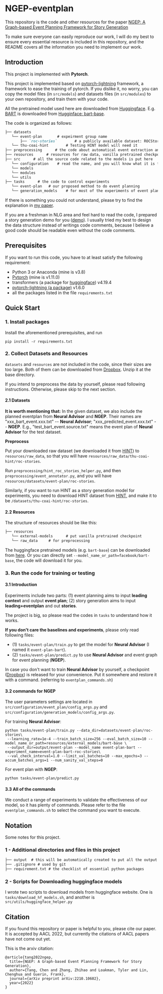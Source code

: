 # NGEP-eventplan
This repository is the code and other resources for the paper [NGEP: A Graph-based Event Planning Framework for Story Generation](https://arxiv.org/pdf/2210.10602.pdf) 

To make sure everyone can easily reproduce our work, I will do my best to ensure every essential resource is included in this repository, and the README covers all the information you need to implement our work.

## Introduction
This project is implemented with **Pytorch**.

This project is implemented based on [pytorch-lightning](https://www.pytorchlightning.ai/) framework, a framework to ease the training of pytorch. If you dislike it, no worry, you can copy the model files (in `src/models`) and datasets files (in `src/modules`) to your own repository, and train them with your code.

All the pretrained model used here are downloaded from [Huggingface](https://huggingface.co/docs). E.g. [BART](https://aclanthology.org/2020.acl-main.703.pdf) is downloaded from [Hugginface: bart-base](https://huggingface.co/facebook/bart-base).

The code is organized as follows:
```markdown
├── datasets
   └── event-plan		# expeirment group name
       ├── `roc-stories`        # a publicly available dataset: ROCStories
   └── thu-coai-hint		# Testing HINT model will need it
├── preprocessing      # the code about automatical event extraction and event planning
├── resources      # resources for raw data, vanilla pretrained checkpoint, and so on.
├── src      # all the source code related to the models is put here
   └── configuration	# read the name, and you will know what it is for.
   └── models	
   └── modules	
   └── utils	
├── tasks      # the code to control experiments
   └── event-plan 	# our proposed method to do event planning
   └── generation_models 	# for most of the experiments of event planning and story generation
```
If there is something you could not understand, please try to find the explanation in [my paper](https://arxiv.org/pdf/2210.10602.pdf).

If you are a freshman in NLG area and feel hard to read the code, I prepared a story generation demo for you ([demo](https://github.com/tangg555/story-generation-demo)). 
I usually tried my best to design the data structure instead of writings code comments, because I believe a good code should be readable even without the code comments.

## Prerequisites
If you want to run this code, you have to at least satisfy the following requirement:
- Python 3 or Anaconda (mine is v3.8)
- [Pytorch](https://pytorch.org/) (mine is v1.11.0)
- transformers (a package for [huggingface](https://huggingface.co/facebook/bart-base)) v4.19.4
- [pytorch-lightning (a package)](https://www.pytorchlightning.ai/) v1.6.0
- all the packages listed in the file `requirements.txt` 

## Quick Start

### 1. Install packages
Install the aforementioned prerequisites, and run
```shell
pip install -r requirements.txt
```

### 2. Collect Datasets and Resources

`datasets` and `resources` are not included in the code, since their sizes are too large. 
Both of them can be downloaded from [Dropbox](https://www.dropbox.com/s/3uh7oylu9joqw9i/datasets_and_resources.zip?dl=0). 
Unzip it at the base directory.

If you intend to preprocess the data by yourself, please read following instructions. Otherwise, please skip to the next section.

#### 2.1 Datasets
**It is worth mentioning that:** In the given dataset, we also include the planned eventplan from **Neural Advisor**
 and **NGEP**. Their names are "xxx_bart_event.xxx.txt" -- **Neural Advisor**; "xxx_predicted_event.xxx.txt" -- **NGEP**.
E.g., "test_bart_event.source.txt" means the event plan of **Neural Advisor** for the test dataset.

**Preprocess**

Put your downloaded raw dataset (we downloaded it from [HINT](https://github.com/thu-coai/HINT)) to `resources/raw_data`, so that you will have `resources/raw_data/thu-coai-hint/roc-stories`.

Run `preprocessing/hint_roc_stories_helper.py`, and then `preprocessing/event_annotator.py`, and you will have `resources/datasets/event-plan/roc-stories`.

Similarly, if you want to run HINT as a story generation model for experiments, you need to download HINT dataset from [HINT](https://github.com/thu-coai/HINT), and make it to be `/datasets/thu-coai-hint/roc-stories`.

#### 2.2 Resources

The structure of resources should be like this:
```markdown
├── resources
   └── external-models		# put vanilla pretrained checkpoint
   └── raw_data		# for preprocessing
```
The huggingface pretrained models (e.g. `bart-base`) can be downloaded from [here](https://huggingface.co/facebook/bart-base). Or you can directly set `--model_name_or_path=facebook/bart-base`, the code will download it for you.

### 3. Run the code for training or testing

#### 3.1 Introduction

Experiments include two parts: (1) event planning aims to input **leading context** and output **event plan**;
(2) story generation aims to input **leading+eventplan** and out **stories**.

The project is big, so please read the codes in `tasks` to understand how it works.

**If you don't care the baselines and experiments**, please only read following files:
- (1) `tasks/event-plan/train.py` to get the model for **Neural Advisor** (I named it `event-plan-bart`).
- (2) `tasks/event-plan/predict.py` to use **Neural Advisor** and event graph for event planning (**NGEP**).

In case you don't want to train **Neural Advisor** by yourself, a checkpoint ([Dropbox](https://www.dropbox.com/s/l8duhtvlwzd6nz7/event-plan-bart-roc-stories.tar.gz?dl=0)) is released for your convenience. 
Put it somewhere and restore it with a command. (referring to `eventplan_commands.sh`)

#### 3.2  commands for NGEP

The user parameters settings are located in `src/configuration/event_plan/config_args.py` and 
`src/configuration/generation_models/config_args.py`.

For training **Neural Advisor**:
```shell
python tasks/event-plan/train.py --data_dir=datasets/event-plan/roc-stories\
 --learning_rate=1e-4 --train_batch_size=256 --eval_batch_size=10 --model_name_or_path=resources/external_models/bart-base \
 --output_dir=output/event-plan --model_name event-plan-bart --experiment_name=event-plan-bart-roc-stories\
 --val_check_interval=1.0 --limit_val_batches=10 --max_epochs=3 --accum_batches_args=1 --num_sanity_val_steps=0
```

For event plan with **NGEP**:
```shell
python tasks/event-plan/predict.py
```

#### 3.3 All of the commands

We conduct a range of experiments to validate the effectiveness of our model, 
so it has plenty of commands. Please refer to the file `eventplan_commands.sh` 
to select the command you want to execute.

## Notation
Some notes for this project.
### 1 - Additional directories and files in this project
```markdown
├── output  # this will be automatically created to put all the output stuff including checkpoints and generated text
├── .gitignore # used by git
├── requirement.txt # the checklist of essential python packages 
```
### 2 - Scripts for Downloading huggingface models
I wrote two scripts to download models from huggingface website.
One is `tasks/download_hf_models.sh`, and another is `src/utils/huggingface_helper.py`

## Citation
If you found this repository or paper is helpful to you, please cite our paper. It is accepted by AACL 2022, but currently the citations of AACL papers have not come out yet.

This is the arxiv citation:
```angular2
@article{tang2022ngep,
  title={NGEP: A Graph-based Event Planning Framework for Story Generation},
  author={Tang, Chen and Zhang, Zhihao and Loakman, Tyler and Lin, Chenghua and Guerin, Frank},
  journal={arXiv preprint arXiv:2210.10602},
  year={2022}
}
```

